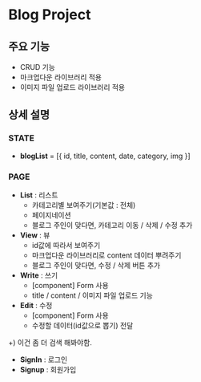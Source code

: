 # Blog Project

## 주요 기능

-   CRUD 기능
-   마크업다운 라이브러리 적용
-   이미지 파일 업로드 라이브러리 적용

## 상세 설명

### STATE

-   **blogList** = [{ id, title, content, date, category, img }]

### PAGE

-   **List** : 리스트
    -   카테고리별 보여주기(기본값 : 전체)
    -   페이지네이션
    -   블로그 주인이 맞다면, 카테고리 이동 / 삭제 / 수정 추가
-   **View** : 뷰
    -   id값에 따라서 보여주기
    -   마크업다운 라이브러리로 content 데이터 뿌려주기
    -   블로그 주인이 맞다면, 수정 / 삭제 버튼 추가
-   **Write** : 쓰기
    -   [component] Form 사용
    -   title / content / 이미지 파일 업로드 기능
-   **Edit** : 수정
    -   [component] Form 사용
    -   수정할 데이터(id값으로 뽑기) 전달

+) 이건 좀 더 검색 해봐야함.

-   **SignIn** : 로그인
-   **Signup** : 회원가입
